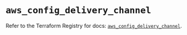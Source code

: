 # `aws_config_delivery_channel`

Refer to the Terraform Registry for docs: [`aws_config_delivery_channel`](https://registry.terraform.io/providers/hashicorp/aws/5.94.1/docs/resources/config_delivery_channel).
